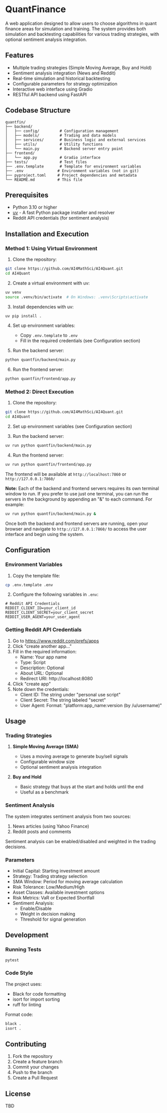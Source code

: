 # QuantFinance

A web application designed to allow users to choose algorithms in quant finance areas for simulation and training. The system provides both simulation and backtesting capabilities for various trading strategies, with optional sentiment analysis integration.

## Features

- Multiple trading strategies (Simple Moving Average, Buy and Hold)
- Sentiment analysis integration (News and Reddit)
- Real-time simulation and historical backtesting
- Configurable parameters for strategy optimization
- Interactive web interface using Gradio
- RESTful API backend using FastAPI

## Codebase Structure

```
quantfin/
├── backend/
│   ├── config/         # Configuration management
│   ├── models/         # Trading and data models
│   ├── services/       # Business logic and external services
│   ├── utils/          # Utility functions
│   └── main.py         # Backend server entry point
├── frontend/
│   └── app.py          # Gradio interface
├── tests/              # Test files
├── .env.template       # Template for environment variables
├── .env               # Environment variables (not in git)
├── pyproject.toml     # Project dependencies and metadata
└── README.md          # This file
```

## Prerequisites

- Python 3.10 or higher
- [uv](https://github.com/astral-sh/uv) - A fast Python package installer and resolver
- Reddit API credentials (for sentiment analysis)

## Installation and Execution

### Method 1: Using Virtual Environment

1. Clone the repository:
```bash
git clone https://github.com/AI4MathSci/AI4Quant.git
cd AI4Quant
```

2. Create a virtual environment with uv:
```bash
uv venv
source .venv/bin/activate  # On Windows: .venv\Scripts\activate
```

3. Install dependencies with uv:
```bash
uv pip install .
```

4. Set up environment variables:
   - Copy `.env.template` to `.env`
   - Fill in the required credentials (see Configuration section)

5. Run the backend server:
```bash
python quantfin/backend/main.py 
```

6. Run the frontend server:
```bash
python quantfin/frontend/app.py 
```

### Method 2: Direct Execution

1. Clone the repository:
```bash
git clone https://github.com/AI4MathSci/AI4Quant.git
cd AI4Quant
```

2. Set up environment variables (see Configuration section)

3. Run the backend server:
```bash
uv run python quantfin/backend/main.py
```

4. Run the frontend server:
```bash
uv run python quantfin/frontend/app.py 
```

The frontend will be available at `http://localhost:7860` or `http://127.0.0.1:7860/`

**Note:** Each of the backend and frontend servers requires its own terminal window to run. If you prefer to use just one terminal, you can run the servers in the background by appending an "&" to each command. For example:
```bash
uv run python quantfin/backend/main.py &
```
Once both the backend and frontend servers are running, open your browser and navigate to `http://127.0.0.1:7860/` to access the user interface and begin using the system.

## Configuration

### Environment Variables

1. Copy the template file:
```bash
cp .env.template .env
```

2. Configure the following variables in `.env`:
```
# Reddit API Credentials
REDDIT_CLIENT_ID=your_client_id
REDDIT_CLIENT_SECRET=your_client_secret
REDDIT_USER_AGENT=your_user_agent
```

### Getting Reddit API Credentials

1. Go to https://www.reddit.com/prefs/apps
2. Click "create another app..."
3. Fill in the required information:
   - Name: Your app name
   - Type: Script
   - Description: Optional
   - About URL: Optional
   - Redirect URI: http://localhost:8080
4. Click "create app"
5. Note down the credentials:
   - Client ID: The string under "personal use script"
   - Client Secret: The string labeled "secret"
   - User Agent: Format: "platform:app_name:version (by /u/username)"

## Usage

### Trading Strategies

1. **Simple Moving Average (SMA)**
   - Uses a moving average to generate buy/sell signals
   - Configurable window size
   - Optional sentiment analysis integration

2. **Buy and Hold**
   - Basic strategy that buys at the start and holds until the end
   - Useful as a benchmark

### Sentiment Analysis

The system integrates sentiment analysis from two sources:
1. News articles (using Yahoo Finance)
2. Reddit posts and comments

Sentiment analysis can be enabled/disabled and weighted in the trading decisions.

### Parameters

- Initial Capital: Starting investment amount
- Strategy: Trading strategy selection
- SMA Window: Period for moving average calculation
- Risk Tolerance: Low/Medium/High
- Asset Classes: Available investment options
- Risk Metrics: VaR or Expected Shortfall
- Sentiment Analysis:
  - Enable/Disable
  - Weight in decision making
  - Threshold for signal generation

## Development

### Running Tests

```bash
pytest
```

### Code Style

The project uses:
- Black for code formatting
- isort for import sorting
- ruff for linting

Format code:
```bash
black .
isort .
```

## Contributing

1. Fork the repository
2. Create a feature branch
3. Commit your changes
4. Push to the branch
5. Create a Pull Request

## License

TBD

